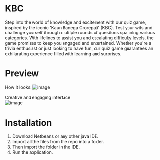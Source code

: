 # KBC
Step into the world of knowledge and excitement with our quiz game, inspired by the iconic 'Kaun Banega Crorepati' (KBC). Test your wits and challenge yourself through multiple rounds of questions spanning various categories. With lifelines to assist you and escalating difficulty levels, the game promises to keep you engaged and entertained. Whether you're a trivia enthusiast or just looking to have fun, our quiz game guarantees an exhilarating experience filled with learning and surprises.
# Preview
How it looks:
![image](https://github.com/Sandy-GT/KBC/assets/173798200/0ba1f58b-b1f3-4fb7-a8e4-cbcb370c3628)<br><br>
Creative and engaging interface<br>
![image](https://github.com/Sandy-GT/KBC/assets/173798200/080cea22-691e-46ba-a452-dbbdc389d831)
# Installation
1. Download Netbeans or any other java IDE.
2. Import all the files from the repo into a folder.
3. Then import the folder in the IDE.
4. Run the application.
